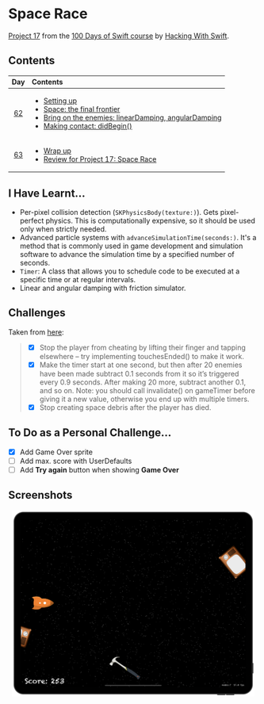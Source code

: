 # Space Race

[Project 17](https://www.hackingwithswift.com/read/17/overview) from the [100 Days of Swift course](https://www.hackingwithswift.com/100) by [Hacking With Swift](https://www.hackingwithswift.com/).

## Contents

|                      Day                      | Contents                                                                                                                                                                                                                                                                                                                                                         |
|:---------------------------------------------:|:-----------------------------------------------------------------------------------------------------------------------------------------------------------------------------------------------------------------------------------------------------------------------------------------------------------------------------------------------------------------|
| [62](https://www.hackingwithswift.com/100/62) | <ul><li>[Setting up](https://www.hackingwithswift.com/read/17/1/setting-up)</li><li>[Space: the final frontier](https://www.hackingwithswift.com/read/17/2)</li><li>[Bring on the enemies: linearDamping, angularDamping](https://www.hackingwithswift.com/read/17/3)</li><li>[Making contact: didBegin()](https://www.hackingwithswift.com/read/17/4)</li></ul> |
| [63](https://www.hackingwithswift.com/100/63) | <ul><li>[Wrap up](https://www.hackingwithswift.com/read/17/5)</li><li>[Review for Project 17: Space Race](https://www.hackingwithswift.com/review/hws/project-17-space-race)</li></ul>                                                                                                                                                                           |

## I Have Learnt...

- Per-pixel collision detection (`SKPhysicsBody(texture:)`). Gets pixel-perfect physics. This is computationally expensive, so it should be used only when strictly needed.
- Advanced particle systems with `advanceSimulationTime(seconds:)`. It's a method that is commonly used in game development and simulation software to advance the simulation time by a specified number of seconds.
- `Timer`: A class that allows you to schedule code to be executed at a specific time or at regular intervals.
- Linear and angular damping with friction simulator.

## Challenges

Taken from [here](https://www.hackingwithswift.com/read/17/5):

>- [x] Stop the player from cheating by lifting their finger and tapping elsewhere – try implementing touchesEnded() to make it work.
>- [x] Make the timer start at one second, but then after 20 enemies have been made subtract 0.1 seconds from it so it’s triggered every 0.9 seconds. After making 20 more, subtract another 0.1, and so on. Note: you should call invalidate() on gameTimer before giving it a new value, otherwise you end up with multiple timers.
>- [x] Stop creating space debris after the player has died.

## To Do as a Personal Challenge...

- [x] Add Game Over sprite 
- [ ] Add max. score with UserDefaults
- [ ] Add **Try again** button when showing **Game Over**

## Screenshots

<div align="center">
  <img src="./Screenshots/1.png" alt="Main screen" width="490">
</div>
